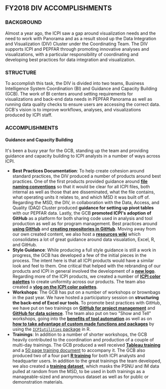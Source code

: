 ## FY2018 DIV ACCOMPLISHMENTS

### BACKGROUND
Almost a year ago, the ICPI saw a gap around visualization needs and the need to work with Panorama and as a result stood up the Data Integration and Visualization (DIV) Cluster under the Coordinating Team. The DIV supports ICPI and PEPFAR through promoting innovative analyses and visualizations, with a particular responsibility of coordinating and developing best practices for data integration and visualization.

### STRUCTURE
To accomplish this task, the DIV is divided into two teams, Business Intelligence System Coordination (BI) and Guidance and Capacity Building (GCB). The work of BI centers around setting requirements for visualizations and back-end data needs in PEPFAR Panorama as well as running data quality checks to ensure users are accessing the correct data. GCB's vision is to improve workflows, analyses, and visualizations produced by ICPI staff.

### ACCOMPLISHMENTS

#### Guidance and Capacity Building
It's been a busy year for the GCB, standing up the team and providing guidance and capacity building to ICPI analysts in a number of ways across ICPI.

- **Best Practices Documentation**: To help create cohesion around standard practices, the DIV produced a number of products around best practices. One of the first products provided guidance around **[file naming conventions](https://github.com/ICPI/DIV/blob/master/Best_Practices/Best%20Practices%20-%20NamingConventions.md)** so that it would be clear for all ICPI files, both internal as well as those that are disseminated, what the file contains, what operating units it relates to, and which MSD it was built off of. Regarding the MSD, the DIV, in collaboration with the Data, Access, and Quality (DAQ) Cluster produced **guidance for setting up pivot tables** with our PEPFAR data. Lastly, the GCB **promoted ICPI's adoption of GitHub** as a platform for both sharing code used in analysis and tool production as well as for program management. Best practices around **[using GitHub](https://github.com/ICPI/DIV/blob/master/Best_Practices/Best%20Practices%20-%20GitHub.md)** and **[creating repositories in GitHub](https://github.com/ICPI/DIV/blob/master/Best_Practices/Best%20Practices%20-%20GitHub%20Repos.md)**. Moving away from our own created content, we also host a **[resources wiki](https://github.com/ICPI/DIV/wiki/Resources)** which consolidates a lot of great guidance around data visualation, Excel, R, and GitHub.
- **Style Guidance**: While producing a full style guidance is still a work in progress, the GCB has developed a few of the initial pieces in the process. The intent here is that all ICPI products would have a similar look and feel to them. One critical that helped with the rebranding of our products and ICPI in general involved the development of a **[new logo](https://github.com/ICPI/DIV/blob/master/ICPI_Logo/ICPI_logo.png)**. Regarding more of the ICPI products, we created a number of **[ICPI color palettes](https://github.com/ICPI/DIV/blob/master/Color_Palettes/ICPI_Color_Palette.pdf)** to create uniformity across our products. The team also created a **[vlog on the ICPI color palettes](https://pepfar.adobeconnect.com/pxidn6wc81z8/)**.   
- **Workshops**: The GCB has put on a number of workshops or brownbags in the past year. We have hosted a participatory session on **structuring the back-end of Excel our tools**. To promote best practices with GitHub, we have put on two trainings on **[GitHub for project management](https://github.com/ICPI/DIV/blob/master/Presentations/GitHub%20Workshops/GitHub%20for%20Project%20Management.pptx)** and **[GitHub for data science](https://github.com/ICPI/DIV/blob/master/Presentations/GitHub%20Workshops/GitHub%20Workshop%2020180809.pdf)**. The team also put on two "Show and Tell" workshops, going into the **[benefits of tool automation](https://github.com/ICPI/DIV/tree/master/Presentations/Tool%20Building%20Automation)** as well as on **[how to take advantage of custom made functions and packages](https://github.com/ICPI/DIV/tree/master/Presentations/ICPIutilties)** by using the [`ICPIutilities` package](https://github.com/ICPI/ICPIutilities/blob/master/README.md) in R.
- **Trainings**: In addition to a number of shorter workshops, the GCB heavily contributed to the coordination and production of a couple of multi-day trainings. The GCB produced a well received **[Tableau training](https://github.com/ICPI/tableau_training)** and a [50 page training document](https://github.com/ICPI/tableau_training/blob/master/Training%20materials/ICPI%20Tableau%20Training%20Handouts.pdf) to accompany it. The GCB also produced two of a four part **[R training](https://github.com/ICPI/R-Training)** for both ICPI analysts and headquarter users. In addition to the great trainings the team developed, we also created a **[training dataset](https://github.com/ICPI/TrainingDataset/tree/master/Output)**, which masks the PSNU and IM data pulled at random from the MSD, to be used in both trainings as a manageable-sized and anonymous dataset as well as for public or demonstration materials. 
